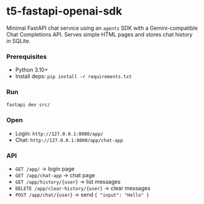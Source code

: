 # t5-fastapi-openai-sdk

Minimal FastAPI chat service using an `agents` SDK with a Gemini-compatible Chat Completions API. Serves simple HTML pages and stores chat history in SQLite.

### Prerequisites
- Python 3.10+
- Install deps: `pip install -r requirements.txt`

### Run
```bash
fastapi dev src/
```

### Open
- Login: `http://127.0.0.1:8000/app/`
- Chat: `http://127.0.0.1:8000/app/chat-app`

### API
- `GET /app/` → login page
- `GET /app/chat-app` → chat page
- `GET /app/history/{user}` → list messages
- `DELETE /app/clear-history/{user}` → clear messages
- `POST /app/chat/{user}` → send `{ "input": "Hello" }`

